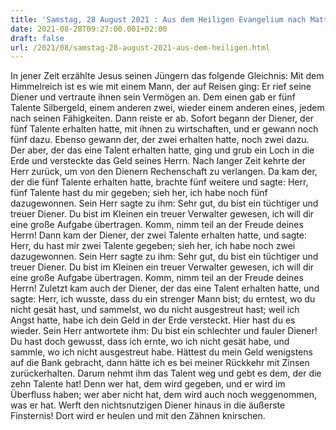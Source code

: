 ```yaml
---
title: 'Samstag, 28 August 2021 : Aus dem Heiligen Evangelium nach Matthäus - Mt 25,14-30.'
date: 2021-08-28T09:27:00.001+02:00
draft: false
url: /2021/08/samstag-28-august-2021-aus-dem-heiligen.html
---
```


In jener Zeit erzählte Jesus seinen Jüngern das folgende Gleichnis: Mit dem Himmelreich ist es wie mit einem Mann, der auf Reisen ging: Er rief seine Diener und vertraute ihnen sein Vermögen an. Dem einen gab er fünf Talente Silbergeld, einem anderen zwei, wieder einem anderen eines, jedem nach seinen Fähigkeiten. Dann reiste er ab. Sofort begann der Diener, der fünf Talente erhalten hatte, mit ihnen zu wirtschaften, und er gewann noch fünf dazu. Ebenso gewann der, der zwei erhalten hatte, noch zwei dazu. Der aber, der das eine Talent erhalten hatte, ging und grub ein Loch in die Erde und versteckte das Geld seines Herrn. Nach langer Zeit kehrte der Herr zurück, um von den Dienern Rechenschaft zu verlangen. Da kam der, der die fünf Talente erhalten hatte, brachte fünf weitere und sagte: Herr, fünf Talente hast du mir gegeben; sieh her, ich habe noch fünf dazugewonnen. Sein Herr sagte zu ihm: Sehr gut, du bist ein tüchtiger und treuer Diener. Du bist im Kleinen ein treuer Verwalter gewesen, ich will dir eine große Aufgabe übertragen. Komm, nimm teil an der Freude deines Herrn! Dann kam der Diener, der zwei Talente erhalten hatte, und sagte: Herr, du hast mir zwei Talente gegeben; sieh her, ich habe noch zwei dazugewonnen. Sein Herr sagte zu ihm: Sehr gut, du bist ein tüchtiger und treuer Diener. Du bist im Kleinen ein treuer Verwalter gewesen, ich will dir eine große Aufgabe übertragen. Komm, nimm teil an der Freude deines Herrn! Zuletzt kam auch der Diener, der das eine Talent erhalten hatte, und sagte: Herr, ich wusste, dass du ein strenger Mann bist; du erntest, wo du nicht gesät hast, und sammelst, wo du nicht ausgestreut hast; weil ich Angst hatte, habe ich dein Geld in der Erde versteckt. Hier hast du es wieder. Sein Herr antwortete ihm: Du bist ein schlechter und fauler Diener! Du hast doch gewusst, dass ich ernte, wo ich nicht gesät habe, und sammle, wo ich nicht ausgestreut habe. Hättest du mein Geld wenigstens auf die Bank gebracht, dann hätte ich es bei meiner Rückkehr mit Zinsen zurückerhalten. Darum nehmt ihm das Talent weg und gebt es dem, der die zehn Talente hat! Denn wer hat, dem wird gegeben, und er wird im Überfluss haben; wer aber nicht hat, dem wird auch noch weggenommen, was er hat. Werft den nichtsnutzigen Diener hinaus in die äußerste Finsternis! Dort wird er heulen und mit den Zähnen knirschen.